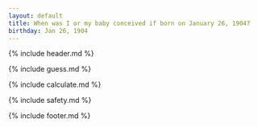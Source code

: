 ```yaml
---
layout: default
title: When was I or my baby conceived if born on January 26, 1904?
birthday: Jan 26, 1904
---
```


{% include header.md %}

{% include guess.md %}

{% include calculate.md %}

{% include safety.md %}

{% include footer.md %}



